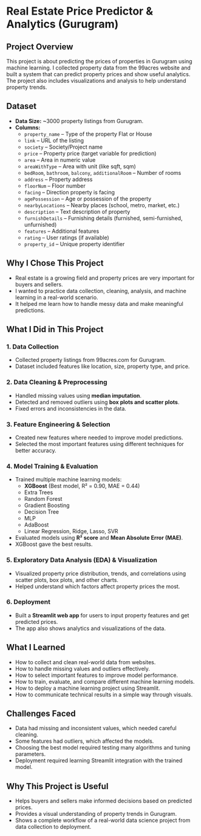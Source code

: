# Real Estate Price Predictor & Analytics (Gurugram)

## Project Overview
This project is about predicting the prices of properties in Gurugram using machine learning. I collected property data from the 99acres website and built a system that can predict property prices and show useful analytics. The project also includes visualizations and analysis to help understand property trends.

## Dataset

- **Data Size:** ~3000 property listings from Gurugram.
- **Columns:**
  - `property_name` – Type of the property Flat or House 
  - `link` – URL of the listing
  - `society` – Society/Project name
  - `price` – Property price (target variable for prediction)
  - `area` – Area in numeric value
  - `areaWithType` – Area with unit (like sqft, sqm)
  - `bedRoom`, `bathroom`, `balcony`, `additionalRoom` – Number of rooms
  - `address` – Property address
  - `floorNum` – Floor number
  - `facing` – Direction property is facing
  - `agePossession` – Age or possession of the property
  - `nearbyLocations` – Nearby places (school, metro, market, etc.)
  - `description` – Text description of property
  - `furnishDetails` – Furnishing details (furnished, semi-furnished, unfurnished)
  - `features` – Additional features
  - `rating` – User ratings (if available)
  - `property_id` – Unique property identifier


## Why I Chose This Project
- Real estate is a growing field and property prices are very important for buyers and sellers.
- I wanted to practice data collection, cleaning, analysis, and machine learning in a real-world scenario.
- It helped me learn how to handle messy data and make meaningful predictions.

## What I Did in This Project

### 1. Data Collection
- Collected property listings from 99acres.com for Gurugram.
- Dataset included features like location, size, property type, and price.

### 2. Data Cleaning & Preprocessing
- Handled missing values using **median imputation**.
- Detected and removed outliers using **box plots and scatter plots**.
- Fixed errors and inconsistencies in the data.

### 3. Feature Engineering & Selection
- Created new features where needed to improve model predictions.
- Selected the most important features using different techniques for better accuracy.

### 4. Model Training & Evaluation
- Trained multiple machine learning models:
  - **XGBoost** (Best model, R² = 0.90, MAE = 0.44)
  - Extra Trees
  - Random Forest
  - Gradient Boosting
  - Decision Tree
  - MLP
  - AdaBoost
  - Linear Regression, Ridge, Lasso, SVR
- Evaluated models using **R² score** and **Mean Absolute Error (MAE)**.
- XGBoost gave the best results.

### 5. Exploratory Data Analysis (EDA) & Visualization
- Visualized property price distribution, trends, and correlations using scatter plots, box plots, and other charts.
- Helped understand which factors affect property prices the most.

### 6. Deployment
- Built a **Streamlit web app** for users to input property features and get predicted prices.
- The app also shows analytics and visualizations of the data.

## What I Learned
- How to collect and clean real-world data from websites.
- How to handle missing values and outliers effectively.
- How to select important features to improve model performance.
- How to train, evaluate, and compare different machine learning models.
- How to deploy a machine learning project using Streamlit.
- How to communicate technical results in a simple way through visuals.

## Challenges Faced
- Data had missing and inconsistent values, which needed careful cleaning.
- Some features had outliers, which affected the models.
- Choosing the best model required testing many algorithms and tuning parameters.
- Deployment required learning Streamlit integration with the trained model.

## Why This Project is Useful
- Helps buyers and sellers make informed decisions based on predicted prices.
- Provides a visual understanding of property trends in Gurugram.
- Shows a complete workflow of a real-world data science project from data collection to deployment.


